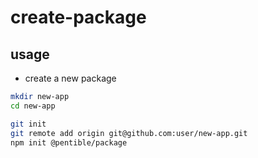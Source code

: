 # create-package

## usage

-   create a new package

```bash
mkdir new-app
cd new-app

git init
git remote add origin git@github.com:user/new-app.git
npm init @pentible/package
```
